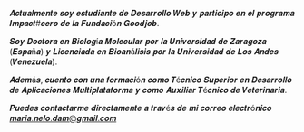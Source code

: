 𝑨𝒄𝒕𝒖𝒂𝒍𝒎𝒆𝒏𝒕𝒆 𝒔𝒐𝒚 𝒆𝒔𝒕𝒖𝒅𝒊𝒂𝒏𝒕𝒆 𝒅𝒆 𝑫𝒆𝒔𝒂𝒓𝒓𝒐𝒍𝒍𝒐 𝑾𝒆𝒃 𝒚 𝒑𝒂𝒓𝒕𝒊𝒄𝒊𝒑𝒐 𝒆𝒏 𝒆𝒍 𝒑𝒓𝒐𝒈𝒓𝒂𝒎𝒂 𝑰𝒎𝒑𝒂𝒄𝒕#𝒄𝒆𝒓𝒐 𝒅𝒆 𝒍𝒂 𝑭𝒖𝒏𝒅𝒂𝒄𝒊ó𝒏 𝑮𝒐𝒐𝒅𝒋𝒐𝒃.

𝑺𝒐𝒚 𝑫𝒐𝒄𝒕𝒐𝒓𝒂 𝒆𝒏 𝑩𝒊𝒐𝒍𝒐𝒈í𝒂 𝑴𝒐𝒍𝒆𝒄𝒖𝒍𝒂𝒓 𝒑𝒐𝒓 𝒍𝒂 𝑼𝒏𝒊𝒗𝒆𝒓𝒔𝒊𝒅𝒂𝒅 𝒅𝒆 𝒁𝒂𝒓𝒂𝒈𝒐𝒛𝒂 (𝑬𝒔𝒑𝒂ñ𝒂) 𝒚 𝑳𝒊𝒄𝒆𝒏𝒄𝒊𝒂𝒅𝒂 𝒆𝒏 𝑩𝒊𝒐𝒂𝒏á𝒍𝒊𝒔𝒊𝒔 𝒑𝒐𝒓 𝒍𝒂 𝑼𝒏𝒊𝒗𝒆𝒓𝒔𝒊𝒅𝒂𝒅 𝒅𝒆 𝑳𝒐𝒔 𝑨𝒏𝒅𝒆𝒔 (𝑽𝒆𝒏𝒆𝒛𝒖𝒆𝒍𝒂).

𝑨𝒅𝒆𝒎á𝒔, 𝒄𝒖𝒆𝒏𝒕𝒐 𝒄𝒐𝒏 𝒖𝒏𝒂 𝒇𝒐𝒓𝒎𝒂𝒄𝒊ó𝒏 𝒄𝒐𝒎𝒐 𝑻é𝒄𝒏𝒊𝒄𝒐 𝑺𝒖𝒑𝒆𝒓𝒊𝒐𝒓 𝒆𝒏 𝑫𝒆𝒔𝒂𝒓𝒓𝒐𝒍𝒍𝒐 𝒅𝒆 𝑨𝒑𝒍𝒊𝒄𝒂𝒄𝒊𝒐𝒏𝒆𝒔 𝑴𝒖𝒍𝒕𝒊𝒑𝒍𝒂𝒕𝒂𝒇𝒐𝒓𝒎𝒂 𝒚 𝒄𝒐𝒎𝒐 𝑨𝒖𝒙𝒊𝒍𝒊𝒂𝒓 𝑻é𝒄𝒏𝒊𝒄𝒐 𝒅𝒆 𝑽𝒆𝒕𝒆𝒓𝒊𝒏𝒂𝒓𝒊𝒂.

𝑷𝒖𝒆𝒅𝒆𝒔 𝒄𝒐𝒏𝒕𝒂𝒄𝒕𝒂𝒓𝒎𝒆 𝒅𝒊𝒓𝒆𝒄𝒕𝒂𝒎𝒆𝒏𝒕𝒆 𝒂 𝒕𝒓𝒂𝒗é𝒔 𝒅𝒆 𝒎𝒊 𝒄𝒐𝒓𝒓𝒆𝒐 𝒆𝒍𝒆𝒄𝒕𝒓ó𝒏𝒊𝒄𝒐 𝒎𝒂𝒓𝒊𝒂.𝒏𝒆𝒍𝒐.𝒅𝒂𝒎@𝒈𝒎𝒂𝒊𝒍.𝒄𝒐𝒎

